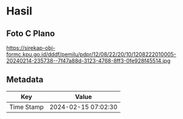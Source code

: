 # Hasil

## Foto C Plano

https://sirekap-obj-formc.kpu.go.id/dddf/pemilu/pdpr/12/08/22/20/10/1208222010005-20240214-235738--7f47a88d-3123-4768-8ff3-0fe928f45514.jpg


## Metadata

| Key        | Value               |
| ---------- | ------------------- |
| Time Stamp | 2024-02-15 07:02:30 |



